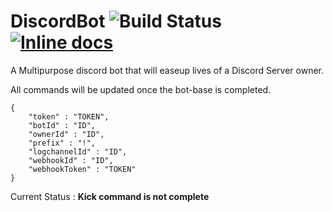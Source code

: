 # DiscordBot ![Build Status](https://travis-ci.org/FildonPrime/DiscordBot.svg?branch=master) [![Inline docs](http://inch-ci.org/github/dwyl/hapi-auth-jwt2.svg?branch=master)](http://inch-ci.org/github/dwyl/hapi-auth-jwt2)
A Multipurpose discord bot that will easeup lives of a Discord Server owner. 

All commands will be updated once the bot-base is completed. 

```
{
    "token" : "TOKEN",
    "botId" : "ID",
    "ownerId" : "ID",
    "prefix" : "!",
    "logchannelId" : "ID",
    "webhookId" : "ID",
    "webhookToken" : "TOKEN"
}
```

Current Status : **Kick command is not complete**
